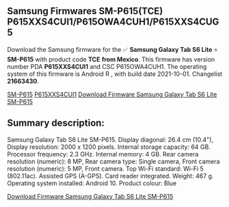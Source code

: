 <h2>Samsung Firmwares SM-P615(TCE) P615XXS4CUI1/P615OWA4CUH1/P615XXS4CUG5</h2>
Download the Samsung firmware for the ✅ <strong>Samsung Galaxy Tab S6 Lite </strong> ⭐ <strong>SM-P615</strong> with product code <strong>TCE</strong> <strong> from Mexico</strong>. This firmware has version number PDA <strong>P615XXS4CUI1</strong> and CSC P615OWA4CUH1. The operating system of this firmware is Android R , with build date 2021-10-01. Changelist <strong>21663430</strong>.


[SM-P615](https://samfirm.shop/samsung/model/SM-P615)
[P615XXS4CUI1](https://samfirm.shop/samsung/pda/P615XXS4CUI1)
[Download Firmware Samsung Galaxy Tab S6 Lite SM-P615](https://samfirm.shop/samsung/firmware/461896)
<h2>Summary description:</h2>
<p>Samsung Galaxy Tab S6 Lite SM-P615. Display diagonal: 26.4 cm (10.4"), Display resolution: 2000 x 1200 pixels. Internal storage capacity: 64 GB. Processor frequency: 2.3 GHz. Internal memory: 4 GB. Rear camera resolution (numeric): 8 MP, Rear camera type: Single camera, Front camera resolution (numeric): 5 MP, Front camera. Top Wi-Fi standard: Wi-Fi 5 (802.11ac). Assisted GPS (A-GPS). Card reader integrated. Weight: 467 g. Operating system installed: Android 10. Product colour: Blue</p>


[Download Firmware Samsung Galaxy Tab S6 Lite SM-P615](https://samfirm.shop/samsung/firmware/461896)

